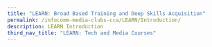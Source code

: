 ```yaml
---
title: "LEARN: Broad Based Training and Deep Skills Acquisition"
permalink: /infocomm-media-clubs-cca/LEARN/Introduction/
description: LEARN Introduction
third_nav_title: "LEARN: Tech and Media Courses"
---
```


